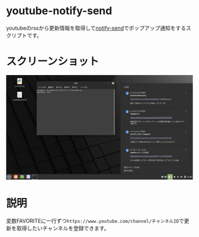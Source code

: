 # youtube-notify-send
youtubeのrssから更新情報を取得して[notify-send](https://github.com/GNOME/libnotify)でポップアップ通知をするスクリプトです。

# スクリーンショット
![screenshot](./screenshot.png)

# 説明

変数FAVORITEに一行ずつ`https://www.youtube.com/channel/チャンネルID`で更新を取得したいチャンネルを登録できます。
